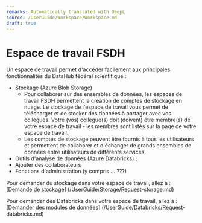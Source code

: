 ```yaml
---
remarks: Automatically translated with DeepL
source: /UserGuide/Workspace/Workspace.md
draft: true
---
```


# Espace de travail FSDH

Un espace de travail permet d'accéder facilement aux principales fonctionnalités du DataHub fédéral scientifique :

- Stockage (Azure Blob Storage)
  - Pour collaborer sur des ensembles de données, les espaces de travail FSDH permettent la création de comptes de stockage en nuage. Le stockage de l'espace de travail vous permet de télécharger et de stocker des données à partager avec vos collègues. Votre (vos) collègue(s) doit (doivent) être membre(s) de votre espace de travail - les membres sont listés sur la page de votre espace de travail.
  - Les comptes de stockage peuvent être fournis à tous les utilisateurs et permettent de collaborer et d'échanger de grands ensembles de données entre utilisateurs de différents services.
- Outils d'analyse de données (Azure Databricks) ;
- Ajouter des collaborateurs
- Fonctions d'administration (y compris ... ???)

Pour demander du stockage dans votre espace de travail, allez à : [Demande de stockage] (/UserGuide/Storage/Request-storage.md)

Pour demander des Databricks dans votre espace de travail, allez à : [Demander des modules de données] (/UserGuide/Databricks/Request-databricks.md)
